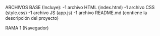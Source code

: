 ARCHIVOS BASE (Incluye):
-1 archivo HTML (index.html)
-1 archivo CSS (style.css)
-1 archivo JS (app.js)
-1 archivo README.md (contiene la descripción del proyecto)

RAMA 1 (Navegador)
